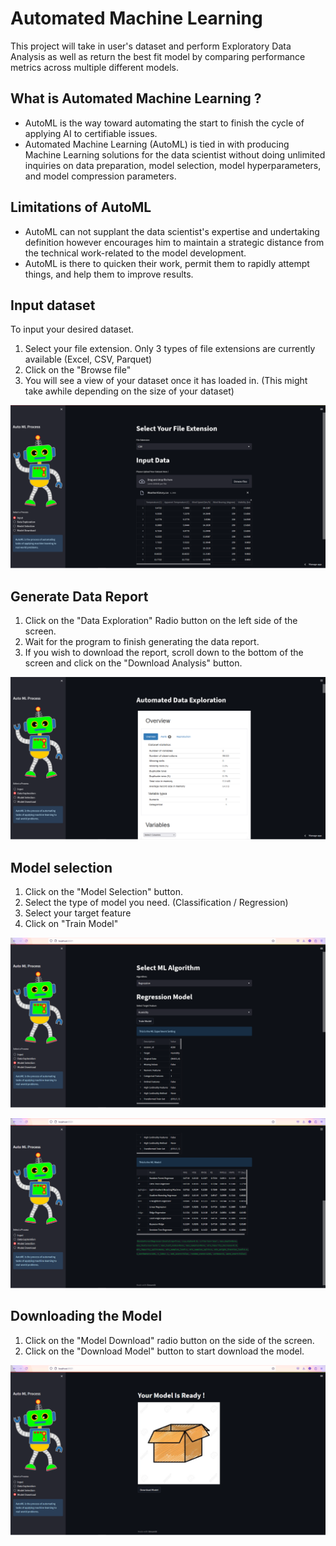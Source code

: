 
# Automated Machine Learning
This project will take in user's dataset and perform Exploratory Data Analysis as well as return the best fit model by comparing performance metrics across multiple different models.

## What is Automated Machine Learning ? 
- AutoML is the way toward automating the start to finish the cycle of applying AI to certifiable issues.
- Automated Machine Learning (AutoML) is tied in with producing Machine Learning solutions for the data scientist without doing unlimited inquiries on data preparation, model selection, model hyperparameters, and model compression parameters.

## Limitations of AutoML
- AutoML can not supplant the data scientist's expertise and undertaking definition however encourages him to maintain a strategic distance from the technical work-related to the model development.
- AutoML is there to quicken their work, permit them to rapidly attempt things, and help them to improve results.



## Input dataset
To input your desired dataset.

1. Select your file extension. Only 3 types of file extensions are currently available (Excel, CSV, Parquet)
2. Click on the "Browse file"
3. You will see a view of your dataset once it has loaded in. (This might take awhile depending on the size of your dataset)

![](https://github.com/TYW02/AutoML/blob/main/images/AutoML-1.png)

## Generate Data Report
1. Click on the "Data Exploration" Radio button on the left side of the screen.
2. Wait for the program to finish generating the data report.
3. If you wish to download the report, scroll down to the bottom of the screen and click on the "Download Analysis" button.

![](https://github.com/TYW02/AutoML/blob/main/images/AutoML-2.png)

## Model selection
1. Click on the "Model Selection" button.
2. Select the type of model you need. (Classification / Regression)
3. Select your target feature 
4. Click on "Train Model"

![](https://github.com/TYW02/AutoML/blob/main/images/AutoML-3.png)

![](https://github.com/TYW02/AutoML/blob/main/images/AutoML-4.png)


## Downloading the Model
1. Click on the "Model Download" radio button on the side of the screen.
2. Click on the "Download Model" button to start download the model.

![](https://github.com/TYW02/AutoML/blob/main/images/AutoML-5.png)



